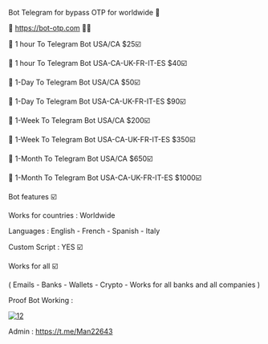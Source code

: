 Bot Telegram for bypass OTP for worldwide  🧐 

📶   https://bot-otp.com  🛒🛒

🛒 1 hour To Telegram Bot USA/CA $25☑️

🛒 1 hour To Telegram Bot USA-CA-UK-FR-IT-ES $40☑️

🛒 1-Day To Telegram Bot USA/CA $50☑️

🛒 1-Day To Telegram Bot USA-CA-UK-FR-IT-ES $90☑️

🛒 1-Week To Telegram Bot USA/CA $200☑️

🛒 1-Week To Telegram Bot USA-CA-UK-FR-IT-ES $350☑️

🛒 1-Month To Telegram Bot USA/CA $650☑️

🛒 1-Month To Telegram Bot USA-CA-UK-FR-IT-ES  $1000☑️

Bot features ☑️

Works for countries : Worldwide

Languages : English - French - Spanish - Italy 

Custom Script : YES ☑️

Works for all ☑️

( Emails - Banks - Wallets - Crypto - Works for all banks and all companies )

Proof Bot Working : 

<a href="https://imgbb.com/"><img src="https://i.ibb.co/hL70QS9/12.png" alt="12" border="0" /></a>

Admin : https://t.me/Man22643
